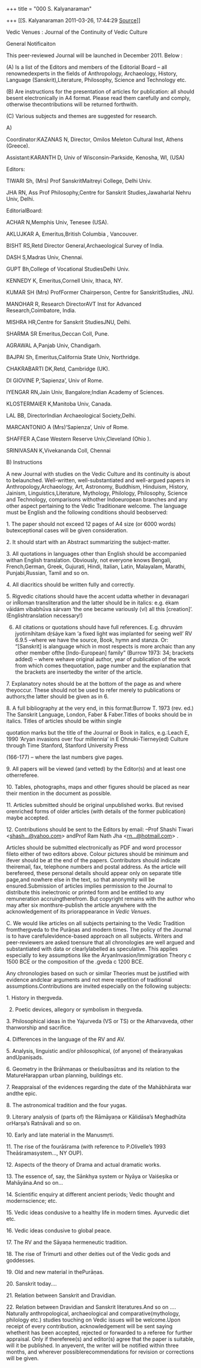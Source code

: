 +++
title = "000 S. Kalyanaraman"

+++
[[S. Kalyanaraman	2011-03-26, 17:44:29 [Source](https://groups.google.com/g/bvparishat/c/2jOuM40F1Dc)]]



Vedic Venues : Journal of the Continuity of Vedic Culture

General Notificaiton

  

  

This peer-reviewed Journal will be launched in December 2011. Below :

  

\(A\) Is a list of the Editors and members of the Editorial Board – all renownedexperts in the fields of Anthropology, Archaeology, History, Language (Sanskrit),Literature, Philosophy, Science and Technology etc.

  

\(B\) Are instructions for the presentation of articles for publication: all should besent electronically in A4 format. Please read them carefully and comply, otherwise thecontributions will be returned forthwith.

  

\(C\) Various subjects and themes are suggested for research.

  

A\)

Coordinator:KAZANAS N, Director, Omilos Meleton Cultural Inst, Athens (Greece).

Assistant:KARANTH D, Univ of Wisconsin-Parkside, Kenosha, WI, (USA)

  

Editors:

TIWARI Sh, (Mrs) Prof SanskritMaitreyi College, Delhi Univ.

JHA RN, Ass Prof Philosophy,Centre for Sanskrit Studies,Jawaharlal Nehru Univ, Delhi.

  

EditorialBoard:

ACHAR N,Memphis Univ, Tenesee (USA).

AKLUJKAR A, Emeritus,British Columbia , Vancouver.

BISHT RS,Retd Director General,Archaeological Survey of India.

DASH S,Madras Univ, Chennai.

GUPT Bh,College of Vocational StudiesDelhi Univ.

KENNEDY K, Emeritus,Cornell Univ, Ithaca, NY.

KUMAR SH (Mrs) ProfFormer Chairperson, Centre for SanskritStudies, JNU.

MANOHAR R, Research DirectorAVT Inst for Advanced Research,Coimbatore, India.

MISHRA HR,Centre for Sanskrit StudiesJNU, Delhi.

SHARMA SR Emeritus,Deccan Coll, Pune.

AGRAWAL A,Panjab Univ, Chandigarh.

BAJPAI Sh, Emeritus,California State Univ, Northridge.

CHAKRABARTI DK,Retd, Cambridge (UK).

DI GIOVINE P,‘Sapienza’, Univ of Rome.

IYENGAR RN,Jain Univ, Bangalore;Indian Academy of Sciences.

KLOSTERMAIER K,Manitoba Univ, Canada.

LAL BB, DirectorIndian Archaeological Society,Delhi.

MARCANTONIO A (Mrs)‘Sapienza’, Univ of Rome.

SHAFFER A,Case Western Reserve Univ,Cleveland (Ohio ).

SRINIVASAN K,Vivekananda Coll, Chennai

  

B\) Instructions

A new Journal with studies on the Vedic Culture and its continuity is about to belaunched. Well-written, well-substantiated and well-argued papers in Anthropology,Archaeology, Art, Astronomy, Buddhism, Hinduism, History, Jainism, Linguistics,Literature, Mythology, Philology, Philosophy, Science and Technology, comparisons withother Indoeuropean branches and any other aspect pertaining to the Vedic Traditionare welcome. The language must be English and the following conditions should beobserved:

1\. The paper should not exceed 12 pages of A4 size (or 6000 words) butexceptional cases will be given consideration.

2\. It should start with an Abstract summarizing the subject-matter.

3\. All quotations in languages other than English should be accompanied withan English translation. Obviously, not everyone knows Bengali, French,German, Greek, Gujurati, Hindi, Italian, Latin, Malayalam, Marathi, Punjabi,Russian, Tamil and so on.

4\. All diacritics should be written fully and correctly.

5\. Rigvedic citations should have the accent udatta whether in devanagari or inRoman transliteration and the latter should be in italics: e.g. ékam vāidám víbabhūva sárvam ‘the one became variously (ví) all this \[creation\]’. (Englishtranslation necessary!)

6. All citations or quotations should have full references. E.g. dhruvám jyotirníhitam dṛśáye kam ‘a fixed light was implanted for seeing well’ RV 6.9.5 –where we have the source, Book, hymn and stanza. Or: “\[Sanskrit\] is alanguage which in most respects is more archaic than any other member ofthe \[Indo-European\] family” (Burrow 1973: 34; brackets added) – where wehave original author, year of publication of the work from which comes thequotation, page number and the explanation that the brackets are insertedby the writer of the article.

7\. Explanatory notes should be at the bottom of the page as and where theyoccur. These should not be used to refer merely to publications or authors;the latter should be given as in 6.

8\. A full bibliography at the very end, in this format:Burrow T. 1973 (rev. ed.) The Sanskrit Language, London, Faber & Faber.Titles of books should be in italics. Titles of articles should be within single

quotation marks but the title of the Journal or Book in italics, e.g.:Leach E, 1990 ‘Aryan invasions over four millennia’ in E Ohnuki-Tierney(ed) Culture through Time Stanford, Stanford University Press

(166-177) – where the last numbers give pages.

9\. All papers will be viewed (and vetted) by the Editor(s) and at least one otherreferee.

10\. Tables, photographs, maps and other figures should be placed as near their mention in the document as possible.

11\. Articles submitted should be original unpublished works. But revised orenriched forms of older articles (with details of the former publication) maybe accepted.

12\. Contributions should be sent to the Editors by email: –Prof Shashi Tiwari \<[shash...@yahoo.com]()\> andProf Ram Nath Jha \<[rn...@hotmail.com]()\> .

Articles should be submitted electronically as PDF and word processor fileto either of two editors above. Colour pictures should be minimum and ifever should be at the end of the papers. Contributors should indicate theiremail, fax, telephone numbers and postal address. As the article will berefereed, these personal details should appear only on separate title page,and nowhere else in the text, so that anonymity will be ensured.Submission of articles implies permission to the Journal to distribute this inelectronic or printed form and be entitled to any remuneration accruingtherefrom. But copyright remains with the author who may after six monthsre-publish the article anywhere with the acknowledgement of its priorappearance in *Vedic Venues*.

C. We would like articles on all subjects pertaining to the Vedic Tradition fromtheṛgveda to the Purāṇas and modern times. The policy of the Journal is to have carefulevidence-based approach on all subjects. Writers and peer-reviewers are asked toensure that all chronologies are well argued and substantiated with data or clearlylabelled as speculative. This applies especially to key assumptions like the AryanInvasion/Immigration Theory c 1500 BCE or the composition of the .gveda c 1200 BCE.

Any chronologies based on such or similar Theories must be justified with evidence andclear arguments and not mere repetition of traditional assumptions.Contributions are invited especially on the following subjects:

  

1\. History in theṛgveda.

2. Poetic devices, allegory or symbolism in theṛgveda.

3\. Philosophical ideas in the Yajurveda (VS or TS) or the Atharvaveda, other thanworship and sacrifice.

4\. Differences in the language of the RV and AV.

5\. Analysis, linguistic and/or philosophical, (of anyone) of theāraṇyakas andUpaniṣads.

6\. Geometry in the Brāhmaṇas or theśulbasūtras and its relation to the MatureHarappan urban planning, buildings etc.

7\. Reappraisal of the evidences regarding the date of the Mahābhārata war andthe epic.

8\. The astronomical tradition and the four yugas.

9\. Literary analysis of (parts of) the Rāmāyaṇa or Kālidāsa’s Meghadhūta orHarṣa’s Ratnāvali and so on.

10\. Early and late material in the Manusmṛti.

  

11\. The rise of the fourāśrama (with reference to P.Olivelle’s 1993 Theāśramasystem…, NY OUP).

12\. Aspects of the theory of Drama and actual dramatic works.

13\. The essence of, say, the Sānkhya system or Nyāya or Vaiśeṣika or Mahāyāna.And so on…

14\. Scientific enquiry at different ancient periods; Vedic thought and modernscience; etc.

15\. Vedic ideas condusive to a healthy life in modern times. Ayurvedic diet etc.

16\. Vedic ideas condusive to global peace.

17\. The RV and the Sāyaṇa hermeneutic tradition.

18\. The rise of Trimurti and other deities out of the Vedic gods and goddesses.

19\. Old and new material in thePurāṇas.

20\. Sanskrit today….

21\. Relation between Sanskrit and Dravidian.

22\. Relation between Dravidian and Sanskrit literatures.And so on …. Naturally anthropological, archaeological and comparative(mythology, philology etc.) studies touching on Vedic issues will be welcome.Upon receipt of every contribution, acknowledgement will be sent saying whetherit has been accepted, rejected or forwarded to a referee for further appraisal. Only if thereferee(s) and editor(s) agree that the paper is suitable, will it be published. In anyevent, the writer will be notified within three months, and wherever possiblerecommendations for revision or corrections will be given.

  
  
  

  

